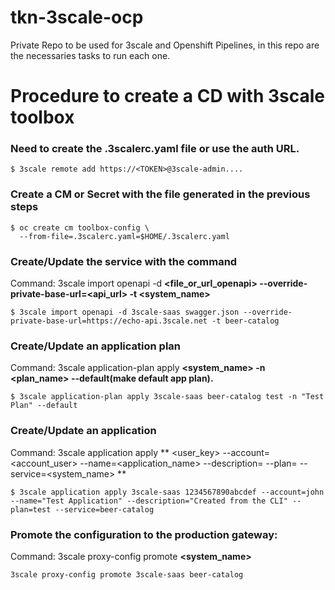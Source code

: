 # tkn-3scale-ocp
Private Repo to be used for 3scale and Openshift Pipelines, in this repo are the necessaries tasks to run each one.



# Procedure to create a CD with 3scale toolbox

### Need to create the .3scalerc.yaml file or use the auth URL.
```
$ 3scale remote add https://<TOKEN>@3scale-admin....
```

### Create a CM or Secret with the file generated in the previous steps
```
$ oc create cm toolbox-config \
  --from-file=.3scalerc.yaml=$HOME/.3scalerc.yaml
```

### Create/Update the service with the command
Command: 3scale import openapi -d **<remote> <file_or_url_openapi> --override-private-base-url=<api_url> -t <system_name>**
```
$ 3scale import openapi -d 3scale-saas swagger.json --override-private-base-url=https://echo-api.3scale.net -t beer-catalog
```

### Create/Update an application plan
Command: 3scale application-plan apply **<remote> <system_name> <plan> -n <plan_name> --default(make default app plan).**
```
$ 3scale application-plan apply 3scale-saas beer-catalog test -n "Test Plan" --default
```
### Create/Update an application
Command: 3scale application apply **<remote> <user_key> --account=<account_user> --name=<application_name> --description=<description> --plan=<plan> --service=<system_name> **
```
$ 3scale application apply 3scale-saas 1234567890abcdef --account=john --name="Test Application" --description="Created from the CLI" --plan=test --service=beer-catalog
```
### Promote the configuration to the production gateway:
Command: 3scale proxy-config promote **<remote> <system_name>**
```
3scale proxy-config promote 3scale-saas beer-catalog
```
